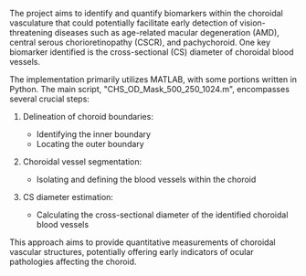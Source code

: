 The project aims to identify and quantify biomarkers within the choroidal vasculature that could potentially facilitate early detection of vision-threatening diseases such as age-related macular degeneration (AMD), central serous chorioretinopathy (CSCR), and pachychoroid. One key biomarker identified is the cross-sectional (CS) diameter of choroidal blood vessels.

The implementation primarily utilizes MATLAB, with some portions written in Python. The main script, "CHS_OD_Mask_500_250_1024.m", encompasses several crucial steps:

1. Delineation of choroid boundaries:
   - Identifying the inner boundary
   - Locating the outer boundary

2. Choroidal vessel segmentation:
   - Isolating and defining the blood vessels within the choroid

3. CS diameter estimation:
   - Calculating the cross-sectional diameter of the identified choroidal blood vessels

This approach aims to provide quantitative measurements of choroidal vascular structures, potentially offering early indicators of ocular pathologies affecting the choroid.
